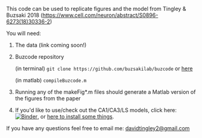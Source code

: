 This code can be used to replicate figures and the model from Tingley & Buzsaki 2018 (https://www.cell.com/neuron/abstract/S0896-6273(18)30336-2)

You will need:

1) The data (link coming soon!)
2) Buzcode repository

    (in terminal) `git clone https://github.com/buzsakilab/buzcode` or [here](https://github.com/buzsakilab/buzcode)

    (in matlab) `compileBuzcode.m`

3) Running any of the makeFig*.m files should generate a Matlab version of the figures from the paper
4) If you'd like to use/check out the CA1/CA3/LS models, click here: [![Binder](https://mybinder.org/badge.svg)](https://mybinder.org/v2/gh/DavidTingley/papers/master), or [here to install some things](https://github.com/DavidTingley/papers/tree/master/LS_phasecoding/modeling).






If you have any questions feel free to email me: davidtingley2@gmail.com
